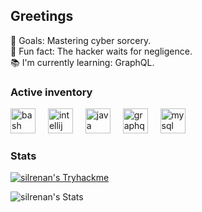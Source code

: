 <h2 align="left">Greetings</h1>

<p align="left">
      🎯 Goals: Mastering cyber sorcery.
  <br>🎲 Fun fact: The hacker waits for negligence.
  <br>📚 I'm currently learning: GraphQL.</p>
<h3 align="left">Active inventory</h3>

<div align="left">
  <img src="https://cdn.jsdelivr.net/gh/devicons/devicon/icons/bash/bash-original.svg" height="40" alt="bash logo"  />
  <img width="12" />
  <img src="https://cdn.jsdelivr.net/gh/devicons/devicon/icons/intellij/intellij-original.svg" height="40" alt="intellij logo"  />
  <img width="12" />
  <img src="https://cdn.jsdelivr.net/gh/devicons/devicon/icons/java/java-original.svg" height="40" alt="java logo"  />
  <img width="12" />
  <img src="https://cdn.jsdelivr.net/gh/devicons/devicon/icons/graphql/graphql-plain.svg" height="40" alt="graphql logo"  />
  <img width="12" />
  <img src="https://cdn.jsdelivr.net/gh/devicons/devicon/icons/mysql/mysql-original.svg" height="40" alt="mysql logo"  />
</div>

<h3 align="left">Stats</h3>

[![silrenan's Tryhackme](https://tryhackme-badges.s3.amazonaws.com/silrenan.png)](https://tryhackme.com/p/silrenan)

![silrenan's Stats](https://github-readme-stats.vercel.app/api?username=silrenan&theme=blueberry&show_icons=true&hide_border=false&count_private=true)

